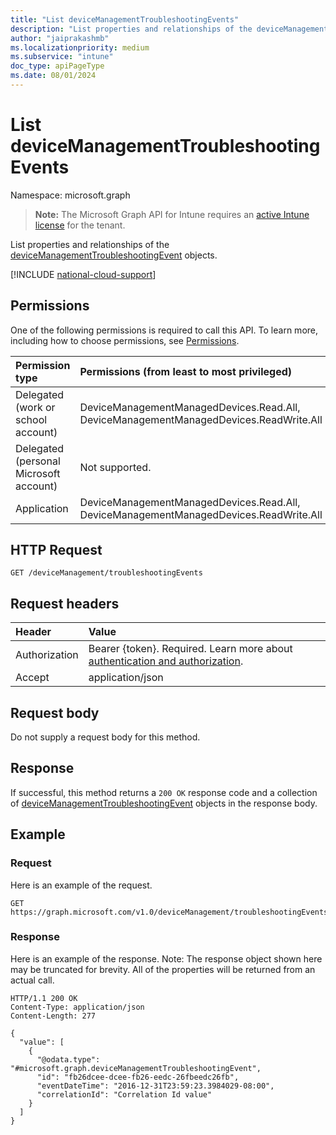 ```yaml
---
title: "List deviceManagementTroubleshootingEvents"
description: "List properties and relationships of the deviceManagementTroubleshootingEvent objects."
author: "jaiprakashmb"
ms.localizationpriority: medium
ms.subservice: "intune"
doc_type: apiPageType
ms.date: 08/01/2024
---
```


# List deviceManagementTroubleshootingEvents

Namespace: microsoft.graph

> **Note:** The Microsoft Graph API for Intune requires an [active Intune license](https://go.microsoft.com/fwlink/?linkid=839381) for the tenant.

List properties and relationships of the [deviceManagementTroubleshootingEvent](../resources/intune-troubleshooting-devicemanagementtroubleshootingevent.md) objects.

[!INCLUDE [national-cloud-support](../../includes/all-clouds.md)]

## Permissions
One of the following permissions is required to call this API. To learn more, including how to choose permissions, see [Permissions](/graph/permissions-reference).

|Permission type|Permissions (from least to most privileged)|
|:---|:---|
|Delegated (work or school account)|DeviceManagementManagedDevices.Read.All, DeviceManagementManagedDevices.ReadWrite.All|
|Delegated (personal Microsoft account)|Not supported.|
|Application|DeviceManagementManagedDevices.Read.All, DeviceManagementManagedDevices.ReadWrite.All|

## HTTP Request
<!-- {
  "blockType": "ignored"
}
-->
``` http
GET /deviceManagement/troubleshootingEvents
```

## Request headers
|Header|Value|
|:---|:---|
|Authorization|Bearer {token}. Required. Learn more about [authentication and authorization](/graph/auth/auth-concepts).|
|Accept|application/json|

## Request body
Do not supply a request body for this method.

## Response
If successful, this method returns a `200 OK` response code and a collection of [deviceManagementTroubleshootingEvent](../resources/intune-troubleshooting-devicemanagementtroubleshootingevent.md) objects in the response body.

## Example

### Request
Here is an example of the request.
``` http
GET https://graph.microsoft.com/v1.0/deviceManagement/troubleshootingEvents
```

### Response
Here is an example of the response. Note: The response object shown here may be truncated for brevity. All of the properties will be returned from an actual call.
``` http
HTTP/1.1 200 OK
Content-Type: application/json
Content-Length: 277

{
  "value": [
    {
      "@odata.type": "#microsoft.graph.deviceManagementTroubleshootingEvent",
      "id": "fb26dcee-dcee-fb26-eedc-26fbeedc26fb",
      "eventDateTime": "2016-12-31T23:59:23.3984029-08:00",
      "correlationId": "Correlation Id value"
    }
  ]
}
```
